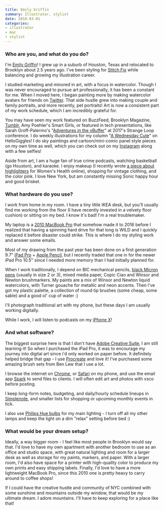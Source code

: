 ```yaml
---
title: Emily Griffin
summary: Illustrator, stylist
date: 2018-03-01
categories:
- illustrator
- mac
- stylist
---
```


### Who are you, and what do you do?

I'm [Emily Griffin](http://daybrighten.com/ "Emily's website.")! I grew up in a suburb of Houston, Texas and relocated to Brooklyn about 2.5 years ago. I've been styling for [Stitch Fix][stitch-fix] while balancing and growing my illustration career.

I studied marketing and minored in art, with a focus in watercolor. Though I was never encouraged to pursue art professionally, it has been a constant for me. When I moved here, I began painting more by making watercolor avatars for friends on [Twitter][]. That side hustle grew into making couple and family portraits, and more recently, pet portraits! Art is now a consistent part of my work schedule, which I am incredibly grateful for.

You may have seen my work featured on BuzzFeed, Brooklyn Magazine, [Tumblr][], Amy Poehler's Smart Girls, or featured in tech presentations, like Sarah Groff-Palermo's "[Adventures in the vBuffer](https://www.youtube.com/watch?v=WhE2TUZXQQU "A YouTube video of Sarah's WebGL talk.")" at 2017's Strange Loop conference. I do weekly illustrations for my column "[A Wednesday Cute](https://hellogiggles.com/author/emily-griffin/ "Emily's HelloGiggles account.")" on HelloGiggles! I do sky paintings and cartoon/mini-comic panel style pieces on my own time as well, which you can check out on my [Instagram](https://www.instagram.com/daybrighten/ "Emily's Instagram account.") along with a few selfies!

Aside from art, I am a huge fan of true crime podcasts, watching basketball (go Houston), and karaoke. I enjoy makeup (I recently wrote [a piece about highlighters](https://www.womenshealthmag.com/beauty/highlighter-techniques "Emily's highlighters article for Women's Health.") for Women's Health online), shopping for vintage clothing, and the color pink. I love New York, but am constantly missing Sonic happy hour and good brisket.

### What hardware do you use?

I work from home in my room. I have a tiny little IKEA desk, but you'll usually find me working from the floor (I have recently invested in a velvety floor cushion) or sitting on my bed. I know it's bad! I'm a real troublemaker.

My laptop is a [2010 MacBook Pro][macbook-pro] that somehow made it to 2016 before I realized that having a spinning hard drive for that long is WILD and I quickly replaced it before disaster could strike. This is where I do my styling work and answer some emails.

Most of my drawing from the past year has been done on a first generation 9.7" [iPad Pro][ipad-pro] + [Apple Pencil][pencil], but I recently traded that one in for the newer iPad Pro 10.5" since I needed more memory than I had initially planned for.

When I work traditionally, I depend on BIC mechanical pencils, [black Micron pens][pigma-micron] (usually in size 2 or 3), mixed media paper, Copic Ciao and Winsor and Newton brushmarkers. My paints are a mix of Winsor and Newton liquid watercolors, with Turner gouache for metallic and neon accents. Then I've got my plastic palette, a collection of round tip brushes (some cheap, some sable) and a good ol' cup of water :) 

I'll photograph traditional art with my phone, but these days I am usually working digitally.

While I work, I will listen to podcasts on my [iPhone X][iphone-x]!

### And what software?

The biggest surprise here is that I don't have [Adobe Creative Suite][creative-suite], I am still learning it! So when I purchased the iPad Pro, it was to encourage my journey into digital art since i'd only worked on paper before. It definitely helped bridge that gap - I use [Procreate][procreate-ios] and love it! I've purchased some amazing brush sets from Ben Lew that I use a lot.

I browse the internet on [Chrome][], or [Safari][safari-ios] on my phone, and use the email app [Spark][spark.2] to send files to clients. I will often edit art and photos with vsco before posting.

I keep long-form notes, budgeting, and daily/hourly schedule lineups in [Simplenote][], and smaller lists for shopping or upcoming monthly events in tick. 

I also use [Philips Hue bulbs][hue] for my main lighting - I turn off all my other lamps and keep the light on a dim "relax" setting before bed :) 

### What would be your dream setup?

Ideally, a way bigger room - I feel like most people in Brooklyn would say that. I'd love to have my own apartment with another bedroom to use as an office and studio space, with great natural lighting and room for a larger desk as well as storage for my paints, markers, and paper. With a larger room, I'd also have space for a printer with high-quality color to produce my own prints and easy shipping labels. Finally, I'd love to have a more lightweight MacBook Pro, since this 2010 one is pretty heavy to carry around to coffee shops!

If I could have the creative hustle and community of NYC combined with some sunshine and mountains outside my window, that would be my ultimate dream. I adore mountains. I'll have to keep exploring for a place like that!

[chrome]: https://www.google.com/intl/en/chrome/browser/ "A WebKit-based browser, where each tab runs in its own thread."
[creative-suite]: https://www.adobe.com/creativecloud.html "A collection of design tools."
[hue]: https://www2.meethue.com/en-us/ "A wireless controllable LED light system."
[ipad-pro]: https://en.wikipedia.org/wiki/IPad_Pro "An iOS tablet."
[iphone-x]: https://en.wikipedia.org/wiki/IPhone_X "A 5.8 inch smartphone."
[macbook-pro]: https://www.apple.com/macbook-pro/ "A laptop."
[pencil]: https://www.fiftythree.com/pencil "An iPad stylus."
[pigma-micron]: http://web.archive.org/web/20200719070910/http://sakuraofamerica.com:80/pen-archival "A technical pen with archival pigmented ink."
[procreate-ios]: https://itunes.apple.com/us/app/procreate/id425073498 "A powerful illustration app."
[safari-ios]: https://en.wikipedia.org/wiki/Safari_(web_browser)#iOS-specific_features "A web browser included with iOS."
[simplenote]: https://simplenote.com/ "A note-taking/syncing service."
[spark.2]: https://sparkmailapp.com "A Mac email client."
[stitch-fix]: https://www.stitchfix.com/ "A personal clothes styling service."
[tumblr]: https://www.tumblr.com/ "An online personal publishing platform."
[twitter]: https://twitter.com/ "An online micro-blogging platform."
